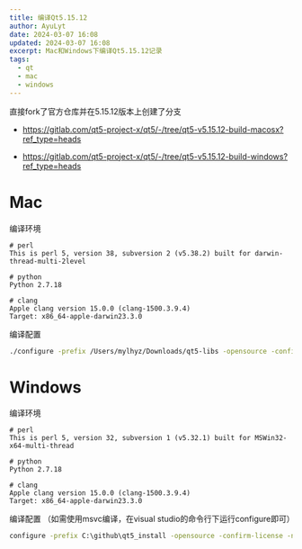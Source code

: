 ```yaml
---
title: 编译Qt5.15.12
author: AyuLyt
date: 2024-03-07 16:08
updated: 2024-03-07 16:08
excerpt: Mac和Windows下编译Qt5.15.12记录
tags:
  - qt
  - mac
  - windows
---
```

直接fork了官方仓库并在5.15.12版本上创建了分支

- https://gitlab.com/qt5-project-x/qt5/-/tree/qt5-v5.15.12-build-macosx?ref_type=heads

- https://gitlab.com/qt5-project-x/qt5/-/tree/qt5-v5.15.12-build-windows?ref_type=heads

# Mac

编译环境
```
# perl
This is perl 5, version 38, subversion 2 (v5.38.2) built for darwin-thread-multi-2level

# python
Python 2.7.18

# clang
Apple clang version 15.0.0 (clang-1500.3.9.4)
Target: x86_64-apple-darwin23.3.0
```

编译配置

```bash
./configure -prefix /Users/mylhyz/Downloads/qt5-libs -opensource -confirm-license -no-compile-examples -nomake examples -nomake tests
```


# Windows

编译环境

```
# perl
This is perl 5, version 32, subversion 1 (v5.32.1) built for MSWin32-x64-multi-thread

# python
Python 2.7.18

# clang
Apple clang version 15.0.0 (clang-1500.3.9.4)
Target: x86_64-apple-darwin23.3.0
```

编译配置
（如需使用msvc编译，在visual studio的命令行下运行configure即可）

```cmd
configure -prefix C:\github\qt5_install -opensource -confirm-license -nomake examples -nomake tests
```

